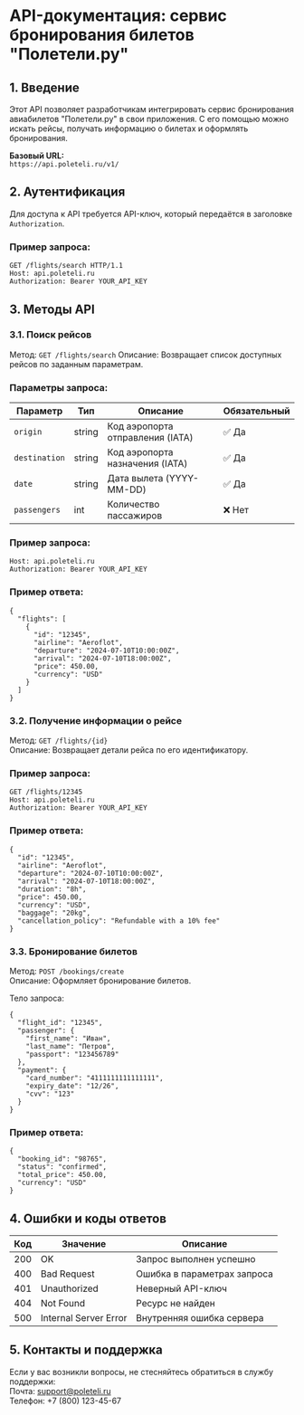 # API-документация: сервис бронирования билетов "Полетели.ру"

## 1. Введение

Этот API позволяет разработчикам интегрировать сервис бронирования авиабилетов "Полетели.ру" в свои приложения. С его помощью можно искать рейсы, получать информацию о билетах и оформлять бронирования.

**Базовый URL:**  
`https://api.poleteli.ru/v1/`

## 2. Аутентификация

Для доступа к API требуется API-ключ, который передаётся в заголовке `Authorization`.

### Пример запроса:

```http
GET /flights/search HTTP/1.1
Host: api.poleteli.ru
Authorization: Bearer YOUR_API_KEY
```

## 3. Методы API 

### 3.1. Поиск рейсов

Метод: `GET /flights/search`
Описание: Возвращает список доступных рейсов по заданным параметрам.

### Параметры запроса:

| Параметр     | Тип    | Описание                        | Обязательный |
|-------------|--------|----------------------------------|--------------|
| `origin`    | string | Код аэропорта отправления (IATA) | ✅ Да        |
| `destination` | string | Код аэропорта назначения (IATA)  | ✅ Да      |
| `date`      | string | Дата вылета (YYYY-MM-DD)         | ✅ Да        |
| `passengers` | int    | Количество пассажиров            | ❌ Нет      |



### Пример запроса:

```GET /flights/search?origin=DME&destination=JFK&date=2024-07-10&passengers=1
Host: api.poleteli.ru
Authorization: Bearer YOUR_API_KEY
```

### Пример ответа:

```
{
  "flights": [
    {
      "id": "12345",
      "airline": "Aeroflot",
      "departure": "2024-07-10T10:00:00Z",
      "arrival": "2024-07-10T18:00:00Z",
      "price": 450.00,
      "currency": "USD"
    }
  ]
}
```

### 3.2. Получение информации о рейсе

Метод: `GET /flights/{id}`  
Описание: Возвращает детали рейса по его идентификатору.

### Пример запроса:

```
GET /flights/12345
Host: api.poleteli.ru
Authorization: Bearer YOUR_API_KEY
```

### Пример ответа:

```
{
  "id": "12345",
  "airline": "Aeroflot",
  "departure": "2024-07-10T10:00:00Z",
  "arrival": "2024-07-10T18:00:00Z",
  "duration": "8h",
  "price": 450.00,
  "currency": "USD",
  "baggage": "20kg",
  "cancellation_policy": "Refundable with a 10% fee"
}
```

### 3.3. Бронирование билетов

Метод: `POST /bookings/create`  
Описание: Оформляет бронирование билетов.

Тело запроса:
```
{
  "flight_id": "12345",
  "passenger": {
    "first_name": "Иван",
    "last_name": "Петров",
    "passport": "123456789"
  },
  "payment": {
    "card_number": "4111111111111111",
    "expiry_date": "12/26",
    "cvv": "123"
  }
}
```

### Пример ответа:

```
{
  "booking_id": "98765",
  "status": "confirmed",
  "total_price": 450.00,
  "currency": "USD"
}
```

## 4. Ошибки и коды ответов

| Код | Значение              | Описание                    |
| --- | --------------------- | --------------------------- |
| 200 | OK                    | Запрос выполнен успешно     |
| 400 | Bad Request           | Ошибка в параметрах запроса |
| 401 | Unauthorized          | Неверный API-ключ           |
| 404 | Not Found             | Ресурс не найден            |
| 500 | Internal Server Error | Внутренняя ошибка сервера   |



## 5. Контакты и поддержка

Если у вас возникли вопросы, не стесняйтесь обратиться в службу поддержки:  
Почта: support@poleteli.ru    
Телефон: +7 (800) 123-45-67

